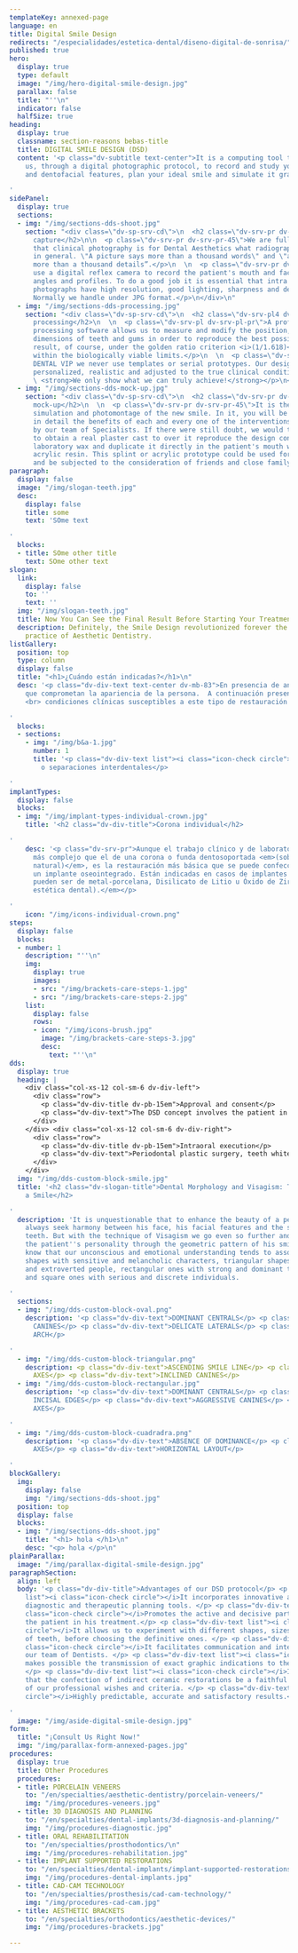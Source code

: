 ```yaml
---
templateKey: annexed-page
language: en
title: Digital Smile Design
redirects: "/especialidades/estetica-dental/diseno-digital-de-sonrisa/"
published: true
hero:
  display: true
  type: default
  image: "/img/hero-digital-smile-design.jpg"
  parallax: false
  title: "''\n"
  indicator: false
  halfSize: true
heading:
  display: true
  classname: section-reasons bebas-title
  title: DIGITAL SMILE DESIGN (DSD)
  content: '<p class="dv-subtitle text-center">It is a computing tool that allows
    us, through a digital photographic protocol, to record and study your proportions
    and dentofacial features, plan your ideal smile and simulate it graphically.</p>

'
sidePanel:
  display: true
  sections:
  - img: "/img/sections-dds-shoot.jpg"
    section: "<div class=\"dv-sp-srv-cd\">\n  <h2 class=\"dv-srv-pr dv-srv-pr-45\">Images
      capture</h2>\n\n  <p class=\"dv-srv-pr dv-srv-pr-45\">We are fully convinced
      that clinical photography is for Dental Aesthetics what radiography is for Dentistry
      in general. \"A picture says more than a thousand words\" and \"a picture shows
      more than a thousand details”.</p>\n  \n  <p class=\"dv-srv-pr dv-srv-pr-45\">We
      use a digital reflex camera to record the patient's mouth and face from various
      angles and profiles. To do a good job it is essential that intra and extraoral
      photographs have high resolution, good lighting, sharpness and depth of field.
      Normally we handle under JPG format.</p>\n</div>\n"
  - img: "/img/sections-dds-processing.jpg"
    section: "<div class=\"dv-sp-srv-cd\">\n  <h2 class=\"dv-srv-pl4 dv-pb-15em\">Computer
      processing</h2>\n  \n  <p class=\"dv-srv-pl dv-srv-pl-pr\">A professional image
      processing software allows us to measure and modify the position, shape and
      dimensions of teeth and gums in order to reproduce the best possible aesthetic
      result, of course, under the golden ratio criterion <i>(1/1.618)</i> and always
      within the biologically viable limits.</p>\n  \n  <p class=\"dv-srv-pl dv-srv-pl-pr\">In
      DENTAL VIP we never use templates or serial prototypes. Our designs are completely
      personalized, realistic and adjusted to the true clinical condition of the person.
      \ <strong>We only show what we can truly achieve!</strong></p>\n</div>\n"
  - img: "/img/sections-dds-mock-up.jpg"
    section: "<div class=\"dv-sp-srv-cd\">\n  <h2 class=\"dv-srv-pr dv-srv-pr-45\">Digital
      mock-up</h2>\n  \n  <p class=\"dv-srv-pr dv-srv-pr-45\">It is the final projection,
      simulation and photomontage of the new smile. In it, you will be able to appreciate
      in detail the benefits of each and every one of the interventions suggested
      by our team of Specialists. If there were still doubt, we would then proceed
      to obtain a real plaster cast to over it reproduce the design contemplated in
      laboratory wax and duplicate it directly in the patient's mouth with a special
      acrylic resin. This splint or acrylic prototype could be used for up to a week
      and be subjected to the consideration of friends and close family.</p>\n</div>\n"
paragraph:
  display: false
  image: "/img/slogan-teeth.jpg"
  desc:
    display: false
    title: some
    text: 'SOme text

'
  blocks:
  - title: SOme other title
    text: SOme other text
slogan:
  link:
    display: false
    to: ''
    text: ''
  img: "/img/slogan-teeth.jpg"
  title: Now You Can See the Final Result Before Starting Your Treatment!
  description: Definitely, the Smile Design revolutionized forever the study and clinical
    practice of Aesthetic Dentistry.
listGallery:
  position: top
  type: column
  display: false
  title: "<h1>¿Cuándo están indicadas?</h1>\n"
  desc: '<p class="dv-div-text text-center dv-mb-83">En presencia de anomalías estéticas
    que comprometan la apariencia de la persona.  A continuación presentamos diversas
    <br> condiciones clínicas susceptibles a este tipo de restauración dental:</p>

'
  blocks:
  - sections:
    - img: "/img/b&a-1.jpg"
      number: 1
      title: '<p class="dv-div-text list"><i class="icon-check circle"></i>Diastemas
        o separaciones interdentales</p>

'
implantTypes:
  display: false
  blocks:
  - img: "/img/implant-types-individual-crown.jpg"
    title: '<h2 class="dv-div-title">Corona individual</h2>

'
    desc: '<p class="dv-srv-pr">Aunque el trabajo clínico y de laboratorio es mucho
      más complejo que el de una corona o funda dentosoportada <em>(sobre un diente
      natural)</em>, es la restauración más básica que se puede confeccionar sobre
      un implante oseointegrado. Están indicadas en casos de implantes unitarios y
      pueden ser de metal-porcelana, Disilicato de Litio u Óxido de Zirconio <em>(alta
      estética dental).</em></p>

'
    icon: "/img/icons-individual-crown.png"
steps:
  display: false
  blocks:
  - number: 1
    description: "''\n"
    img:
      display: true
      images:
      - src: "/img/brackets-care-steps-1.jpg"
      - src: "/img/brackets-care-steps-2.jpg"
    list:
      display: false
      rows:
      - icon: "/img/icons-brush.jpg"
        image: "/img/brackets-care-steps-3.jpg"
        desc:
          text: "''\n"
dds:
  display: true
  heading: |
    <div class="col-xs-12 col-sm-6 dv-div-left">
      <div class="row">
        <p class="dv-div-title dv-pb-15em">Approval and consent</p>
        <p class="dv-div-text">The DSD concept involves the patient in the transformation process of his own smile, making him a co-designer of the treatment and allowing him to express his expectations to the work team, to finally achieve his absolute compliance and authorization for the clinical procedure.</p>
      </div>
    </div> <div class="col-xs-12 col-sm-6 dv-div-right">
      <div class="row">
        <p class="dv-div-title dv-pb-15em">Intraoral execution</p>
        <p class="dv-div-text">Periodontal plastic surgery, teeth whitening, cosmetic contouring, adhesive restorations, veneers and total-ceramic crowns are the most common clinical interventions in a Smile Design. Usually, the participation of two or more Specialist Dentists is necessary.</p>
      </div>
    </div>
  img: "/img/dds-custom-block-smile.jpg"
  title: '<h2 class="dv-slogan-title">Dental Morphology and Visagism: The Art of Customizing
    a Smile</h2>

'
  description: 'It is unquestionable that to enhance the beauty of a person we must
    always seek harmony between his face, his facial features and the shape of his
    teeth. But with the technique of Visagism we go even so further and seek to project
    the patient''s personality through the geometric pattern of his smile. Today we
    know that our unconscious and emotional understanding tends to associate oval
    shapes with sensitive and melancholic characters, triangular shapes with dynamic
    and extroverted people, rectangular ones with strong and dominant temperaments
    and square ones with serious and discrete individuals.

'
  sections:
  - img: "/img/dds-custom-block-oval.png"
    description: '<p class="dv-div-text">DOMINANT CENTRALS</p> <p class="dv-div-text">ROUNDED
      CANINES</p> <p class="dv-div-text">DELICATE LATERALS</p> <p class="dv-div-text">ROUNDED
      ARCH</p>

'
  - img: "/img/dds-custom-block-triangular.png"
    description: <p class="dv-div-text">ASCENDING SMILE LINE</p> <p class="dv-div-text">CONVERGENT
      AXES</p> <p class="dv-div-text">INCLINED CANINES</p>
  - img: "/img/dds-custom-block-rectangular.jpg"
    description: '<p class="dv-div-text">DOMINANT CENTRALS</p> <p class="dv-div-text">FLAT
      INCISAL EDGES</p> <p class="dv-div-text">AGGRESSIVE CANINES</p> <p class="dv-div-text">VERTICAL
      AXES</p>

'
  - img: "/img/dds-custom-block-cuadradra.png"
    description: '<p class="dv-div-text">ABSENCE OF DOMINANCE</p> <p class="dv-div-text">DIVERGENT
      AXES</p> <p class="dv-div-text">HORIZONTAL LAYOUT</p>

'
blockGallery:
  img:
    display: false
    img: "/img/sections-dds-shoot.jpg"
  position: top
  display: false
  blocks:
  - img: "/img/sections-dds-shoot.jpg"
    title: "<h1> hola </h1>\n"
    desc: "<p> hola </p>\n"
plainParallax:
  image: "/img/parallax-digital-smile-design.jpg"
paragraphSection:
  align: left
  body: '<p class="dv-div-title">Advantages of our DSD protocol</p> <p class="dv-div-text
    list"><i class="icon-check circle"></i>It incorporates innovative and invaluable
    diagnostic and therapeutic planning tools. </p> <p class="dv-div-text list"><i
    class="icon-check circle"></i>Promotes the active and decisive participation of
    the patient in his treatment.</p> <p class="dv-div-text list"><i class="icon-check
    circle"></i>It allows us to experiment with different shapes, sizes and colors
    of teeth, before choosing the definitive ones. </p> <p class="dv-div-text list"><i
    class="icon-check circle"></i>It facilitates communication and interaction between
    our team of Dentists. </p> <p class="dv-div-text list"><i class="icon-check circle"></i>It
    makes possible the transmission of exact graphic indications to the dental technician.
    </p> <p class="dv-div-text list"><i class="icon-check circle"></i>It guarantees
    that the confection of indirect ceramic restorations be a faithful reflection
    of our professional wishes and criteria. </p> <p class="dv-div-text list"><i class="icon-check
    circle"></i>Highly predictable, accurate and satisfactory results.</p>

'
  image: "/img/aside-digital-smile-design.jpg"
form:
  title: "¡Consult Us Right Now!"
  img: "/img/parallax-form-annexed-pages.jpg"
procedures:
  display: true
  title: Other Procedures
  procedures:
  - title: PORCELAIN VENEERS
    to: "/en/specialties/aesthetic-dentistry/porcelain-veneers/"
    img: "/img/procedures-veneers.jpg"
  - title: 3D DIAGNOSIS AND PLANNING
    to: "/en/specialties/dental-implants/3d-diagnosis-and-planning/"
    img: "/img/procedures-diagnostic.jpg"
  - title: ORAL REHABILITATION
    to: "/en/specialties/prosthodontics/\n"
    img: "/img/procedures-rehabilitation.jpg"
  - title: IMPLANT SUPPORTED RESTORATIONS
    to: "/en/specialties/dental-implants/implant-supported-restorations/"
    img: "/img/procedures-dental-implants.jpg"
  - title: CAD-CAM TECHNOLOGY
    to: "/en/specialties/prosthesis/cad-cam-technology/"
    img: "/img/procedures-cad-cam.jpg"
  - title: AESTHETIC BRACKETS
    to: "/en/specialties/orthodontics/aesthetic-devices/"
    img: "/img/procedures-brackets.jpg"

---
```

